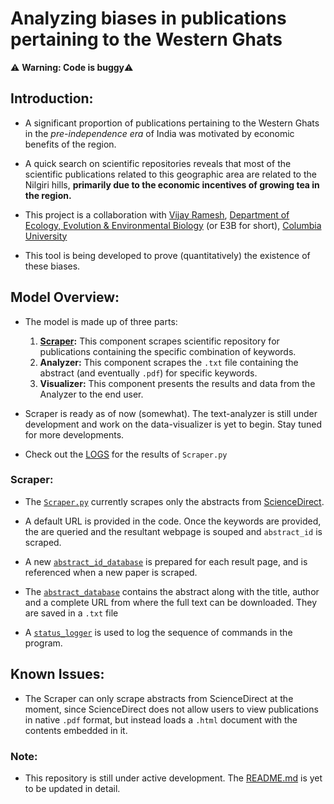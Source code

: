 
# Analyzing biases in publications pertaining to the Western Ghats

:warning: <strong>Warning: Code is buggy</strong>:warning:


## Introduction:

- A significant proportion of publications pertaining to the Western Ghats in the <em>pre-independence era</em> of India was motivated by economic benefits of the region.

- A quick search on scientific repositories reveals that most of the scientific publications related to this geographic area are related to the Nilgiri hills, <strong>primarily due to the economic incentives of growing tea in the region.</strong>

- This project is a collaboration with <a title="Vijay" href="https://evolecol.weebly.com/" target="_blank">Vijay Ramesh</a>, <a title="E3B" href="http://e3b.columbia.edu/" target="_blank">Department of Ecology, Evolution & Environmental Biology</a> (or E3B for short), <a href="https://www.columbia.edu/" title="Columbia University" target="_blank">Columbia University</a>

- This tool is being developed to prove (quantitatively) the existence of these biases.

## Model Overview:
- The model is made up of three parts:
	1. <strong><a title="Scraper.py" href="https://github.com/SarthakJShetty/Bias/tree/master/Scraper.py/">Scraper</a>:</strong> This component scrapes scientific repository for publications containing the specific combination of keywords.
	2. <strong>Analyzer:</strong> This component scrapes the ```.txt``` file containing the abstract (and eventually ```.pdf```) for specific keywords.
	3. <strong>Visualizer:</strong> This component presents the results and data from the Analyzer to the end user.
		
- Scraper is ready as of now (somewhat). The text-analyzer is still under development and work on the data-visualizer is yet to begin. Stay tuned for more developments.
- Check out the <a title="LOGS" href="https://github.com/SarthakJShetty/Bias/tree/master/LOGS">LOGS</a> for the results of ```Scraper.py```

### Scraper:
- The <a title="Scraper.py" href="https://github.com/SarthakJShetty/Bias/blob/master/Scraper.py">```Scraper.py```</a> currently scrapes only the abstracts from <a title="ScienceDirect" href="www.ScienceDirect.com">ScienceDirect</a>.

- A default URL is provided in the code. Once the keywords are provided, the are queried and the resultant webpage is souped and ```abstract_id``` is scraped.

- A new <a title="Abstract ID" target="_blank" href="https://github.com/SarthakJShetty/Bias/blob/master/LOGS/LOG_2018-08-25_19_8/Abstract_ID_Database_2018-08-25_19_8_3.txt">```abstract_id_database```</a> is prepared for each result page, and is referenced when a new paper is scraped.

- The <a title="Abstract Database" target="_blank" href="https://github.com/SarthakJShetty/Bias/blob/master/LOGS/LOG_2018-08-25_19_8/Abstract_Database_2018-08-25_19_8.txt">```abstract_database```</a> contains the abstract along with the title, author and a complete URL from where the full text can be downloaded. They are saved in a ```.txt``` file

- A <a title="Status Logger" href="https://github.com/SarthakJShetty/Bias/blob/master/LOGS/LOG_2018-08-25_19_8/Status_Logger_2018-08-25_19_8.txt" target="_blank">```status_logger```</a> is used to log the sequence of commands in the program.

## Known Issues:
- The Scraper can only scrape abstracts from ScienceDirect at the moment, since ScienceDirect does not allow users to view publications in native ```.pdf``` format, but instead loads a ```.html``` document with the contents embedded in it.

### Note:
- This repository is still under active development. The <a title="README" href="https://github.com/SarthakJShetty/Bias">README.md</a> is yet to be updated in detail.